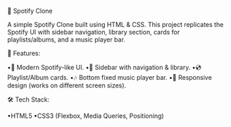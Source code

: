 🎵 Spotify Clone

A simple Spotify Clone built using HTML & CSS.
This project replicates the Spotify UI with sidebar navigation, library section, cards for playlists/albums, and a music player bar.

🚀 Features:

•🎨 Modern Spotify-like UI.
•📂 Sidebar with navigation & library.
•💿 Playlist/Album cards.
•🎶 Bottom fixed music player bar.
•📱 Responsive design (works on different screen sizes).

🛠️ Tech Stack:


•HTML5
•CSS3 (Flexbox, Media Queries, Positioning)
